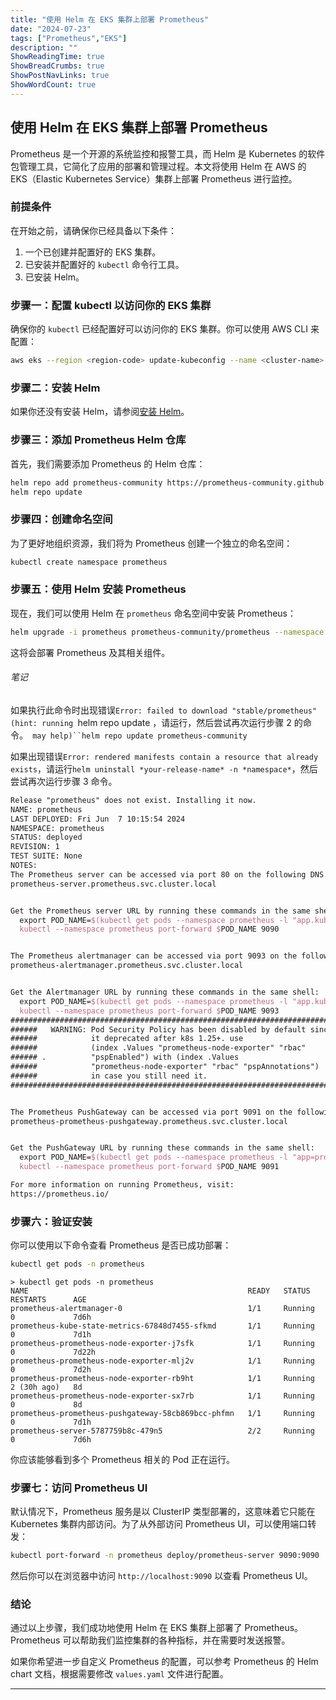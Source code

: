 ```yaml
---
title: "使用 Helm 在 EKS 集群上部署 Prometheus"
date: "2024-07-23"
tags: ["Prometheus","EKS"]
description: ""
ShowReadingTime: true
ShowBreadCrumbs: true
ShowPostNavLinks: true
ShowWordCount: true
---
```


## 使用 Helm 在 EKS 集群上部署 Prometheus

Prometheus 是一个开源的系统监控和报警工具，而 Helm 是 Kubernetes 的软件包管理工具，它简化了应用的部署和管理过程。本文将使用 Helm 在 AWS 的 EKS（Elastic Kubernetes Service）集群上部署 Prometheus 进行监控。

### 前提条件

在开始之前，请确保你已经具备以下条件：

1. 一个已创建并配置好的 EKS 集群。
2. 已安装并配置好的 `kubectl` 命令行工具。
3. 已安装 Helm。

### 步骤一：配置 kubectl 以访问你的 EKS 集群

确保你的 `kubectl` 已经配置好可以访问你的 EKS 集群。你可以使用 AWS CLI 来配置：

```sh
aws eks --region <region-code> update-kubeconfig --name <cluster-name>
```

### 步骤二：安装 Helm

如果你还没有安装 Helm，请参阅[安装 Helm](https://helm.sh/docs/intro/install/)。

### 步骤三：添加 Prometheus Helm 仓库

首先，我们需要添加 Prometheus 的 Helm 仓库：

```sh
helm repo add prometheus-community https://prometheus-community.github.io/helm-charts
helm repo update
```

### 步骤四：创建命名空间

为了更好地组织资源，我们将为 Prometheus 创建一个独立的命名空间：

```sh
kubectl create namespace prometheus
```

### 步骤五：使用 Helm 安装 Prometheus

现在，我们可以使用 Helm 在 `prometheus` 命名空间中安装 Prometheus：

```sh
helm upgrade -i prometheus prometheus-community/prometheus --namespace prometheus 
```

这将会部署 Prometheus 及其相关组件。

###### 笔记

如果执行此命令时出现错误`Error: failed to download "stable/prometheus" (hint: running `helm repo update ，请运行，然后尝试再次运行步骤 2 的命令。` may help)``helm repo update prometheus-community`

如果出现错误`Error: rendered manifests contain a resource that already exists`，请运行`helm uninstall *your-release-name* -n *namespace*`，然后尝试再次运行步骤 3 命令。


   ```tex
   Release "prometheus" does not exist. Installing it now.
   NAME: prometheus
   LAST DEPLOYED: Fri Jun  7 10:15:54 2024
   NAMESPACE: prometheus
   STATUS: deployed
   REVISION: 1
   TEST SUITE: None
   NOTES:
   The Prometheus server can be accessed via port 80 on the following DNS name from within your cluster:
   prometheus-server.prometheus.svc.cluster.local
   
   
   Get the Prometheus server URL by running these commands in the same shell:
     export POD_NAME=$(kubectl get pods --namespace prometheus -l "app.kubernetes.io/name=prometheus,app.kubernetes.io/instance=prometheus" -o jsonpath="{.items[0].metadata.name}")
     kubectl --namespace prometheus port-forward $POD_NAME 9090
   
   
   The Prometheus alertmanager can be accessed via port 9093 on the following DNS name from within your cluster:
   prometheus-alertmanager.prometheus.svc.cluster.local
   
   
   Get the Alertmanager URL by running these commands in the same shell:
     export POD_NAME=$(kubectl get pods --namespace prometheus -l "app.kubernetes.io/name=alertmanager,app.kubernetes.io/instance=prometheus" -o jsonpath="{.items[0].metadata.name}")
     kubectl --namespace prometheus port-forward $POD_NAME 9093
   #################################################################################
   ######   WARNING: Pod Security Policy has been disabled by default since    #####
   ######            it deprecated after k8s 1.25+. use                        #####
   ######            (index .Values "prometheus-node-exporter" "rbac"          #####
   ###### .          "pspEnabled") with (index .Values                         #####
   ######            "prometheus-node-exporter" "rbac" "pspAnnotations")       #####
   ######            in case you still need it.                                #####
   #################################################################################
   
   
   The Prometheus PushGateway can be accessed via port 9091 on the following DNS name from within your cluster:
   prometheus-prometheus-pushgateway.prometheus.svc.cluster.local
   
   
   Get the PushGateway URL by running these commands in the same shell:
     export POD_NAME=$(kubectl get pods --namespace prometheus -l "app=prometheus-pushgateway,component=pushgateway" -o jsonpath="{.items[0].metadata.name}")
     kubectl --namespace prometheus port-forward $POD_NAME 9091
   
   For more information on running Prometheus, visit:
   https://prometheus.io/
   ```

### 步骤六：验证安装

你可以使用以下命令查看 Prometheus 是否已成功部署：

```sh
kubectl get pods -n prometheus
```


```
> kubectl get pods -n prometheus
NAME                                                 READY   STATUS    RESTARTS      AGE
prometheus-alertmanager-0                            1/1     Running   0             7d6h
prometheus-kube-state-metrics-67848d7455-sfkmd       1/1     Running   0             7d1h
prometheus-prometheus-node-exporter-j7sfk            1/1     Running   0             7d22h
prometheus-prometheus-node-exporter-mlj2v            1/1     Running   0             7d2h
prometheus-prometheus-node-exporter-rb9ht            1/1     Running   2 (30h ago)   8d
prometheus-prometheus-node-exporter-sx7rb            1/1     Running   0             8d
prometheus-prometheus-pushgateway-58cb869bcc-phfmn   1/1     Running   0             7d1h
prometheus-server-5787759b8c-479n5                   2/2     Running   0             7d6h
```

你应该能够看到多个 Prometheus 相关的 Pod 正在运行。

### 步骤七：访问 Prometheus UI

默认情况下，Prometheus 服务是以 ClusterIP 类型部署的，这意味着它只能在 Kubernetes 集群内部访问。为了从外部访问 Prometheus UI，可以使用端口转发：

```sh
kubectl port-forward -n prometheus deploy/prometheus-server 9090:9090
```

然后你可以在浏览器中访问 `http://localhost:9090` 以查看 Prometheus UI。

### 结论

通过以上步骤，我们成功地使用 Helm 在 EKS 集群上部署了 Prometheus。Prometheus 可以帮助我们监控集群的各种指标，并在需要时发送报警。

如果你希望进一步自定义 Prometheus 的配置，可以参考 Prometheus 的 Helm chart 文档，根据需要修改 `values.yaml` 文件进行配置。

------